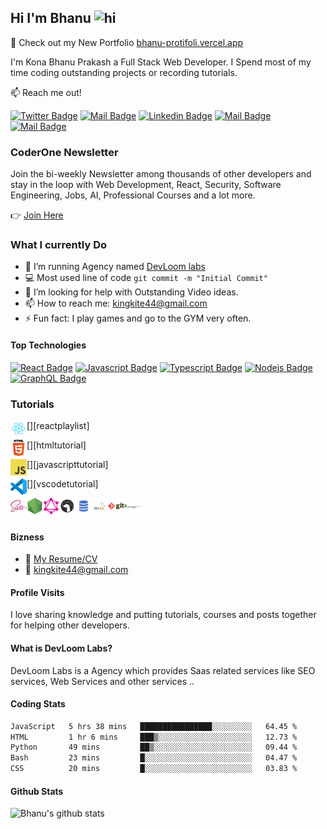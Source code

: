 ## Hi I'm Bhanu <img src="https://user-images.githubusercontent.com/1303154/88677602-1635ba80-d120-11ea-84d8-d263ba5fc3c0.gif" width="28px" height="28px" alt="hi">

🚀 Check out my New Portfolio [bhanu-protifoli.vercel.app]() 

I'm Kona Bhanu Prakash a Full Stack Web Developer. I Spend most of my time coding outstanding projects or recording tutorials.

:mailbox: Reach me out!

[![Twitter Badge](https://img.shields.io/badge/-@Ipenywis-1ca0f1?style=flat&labelColor=1ca0f1&logo=twitter&logoColor=white&link=https://twitter.com/Ipenywis)](https://twitter.com/Ipenywis) [![Mail Badge](https://img.shields.io/badge/-CoderOne-e74c3c?style=flat&labelColor=e74c3c&logo=youtube&logoColor=white)](https://youtube.com/coderone) [![Linkedin Badge](https://img.shields.io/badge/-Islem-0e76a8?style=flat&labelColor=0e76a8&logo=linkedin&logoColor=white)](https://www.linkedin.com/in/islem-maboud/) [![Mail Badge](https://img.shields.io/badge/-@islempenywis-e84393?style=flat&labelColor=e84393&logo=instagram&logoColor=white)](https://instagram.com/islempenywis) [![Mail Badge](https://img.shields.io/badge/-islempenywis-c0392b?style=flat&labelColor=c0392b&logo=gmail&logoColor=white)](mailto:islempenywis@gmail.com)

### CoderOne Newsletter
Join the bi-weekly Newsletter among thousands of other developers and stay in the loop with Web Development, React, Security, Software Engineering, Jobs, AI, Professional Courses and a lot more. 

👉 [Join Here](https://devloomlabs.vercel.app/join-newsletter)


<!-- TODO: Add last video link -->

### What I currently Do

- 🔭 I’m running Agency named [DevLoom labs](https://devloomlabs.vercel.app/)
- :computer: Most used line of code `git commit -m "Initial Commit"`
- 🤔 I’m looking for help with Outstanding Video ideas.
- 📫 How to reach me: kingkite44@gmail.com
- ⚡ Fun fact: I play games and go to the GYM very often.

#### Top Technologies

<!-- TODO: Make technologies links takes you to repositories -->

[![React Badge](https://img.shields.io/badge/-React-61DBFB?style=for-the-badge&labelColor=black&logo=react&logoColor=61DBFB)](#) [![Javascript Badge](https://img.shields.io/badge/-Javascript-F0DB4F?style=for-the-badge&labelColor=black&logo=javascript&logoColor=F0DB4F)](#) [![Typescript Badge](https://img.shields.io/badge/-Typescript-007acc?style=for-the-badge&labelColor=black&logo=typescript&logoColor=007acc)](#) [![Nodejs Badge](https://img.shields.io/badge/-Nodejs-3C873A?style=for-the-badge&labelColor=black&logo=node.js&logoColor=3C873A)](#) [![GraphQL Badge](https://img.shields.io/badge/-GraphQl-e535ab?style=for-the-badge&labelColor=black&logo=node.js&logoColor=e535ab)](#)

### Tutorials

[<img align="left" alt="React" width="26px" src="https://raw.githubusercontent.com/github/explore/80688e429a7d4ef2fca1e82350fe8e3517d3494d/topics/react/react.png" />][reactplaylist]

[<img align="left" alt="HTML5" width="26px" src="https://raw.githubusercontent.com/github/explore/80688e429a7d4ef2fca1e82350fe8e3517d3494d/topics/html/html.png" />][htmltutorial]

[<img align="left" alt="JavaScript" width="26px" src="https://raw.githubusercontent.com/github/explore/80688e429a7d4ef2fca1e82350fe8e3517d3494d/topics/javascript/javascript.png" />][javascripttutorial]

[<img align="left" alt="Visual Studio Code" width="26px" src="https://raw.githubusercontent.com/github/explore/80688e429a7d4ef2fca1e82350fe8e3517d3494d/topics/visual-studio-code/visual-studio-code.png" />][vscodetutorial]

<img align="left" alt="Sass" width="26px" src="https://raw.githubusercontent.com/github/explore/80688e429a7d4ef2fca1e82350fe8e3517d3494d/topics/sass/sass.png" />

<img align="left" alt="Node.js" width="26px" src="https://raw.githubusercontent.com/github/explore/80688e429a7d4ef2fca1e82350fe8e3517d3494d/topics/nodejs/nodejs.png" />

<img align="left" alt="GraphQL" width="26px" src="https://raw.githubusercontent.com/github/explore/80688e429a7d4ef2fca1e82350fe8e3517d3494d/topics/graphql/graphql.png" />

<img align="left" alt="Deno" width="26px" src="https://raw.githubusercontent.com/github/explore/361e2821e2dea67711cde99c9c40ed357061cf27/topics/deno/deno.png" />

<img align="left" alt="SQL" width="26px" src="https://raw.githubusercontent.com/github/explore/80688e429a7d4ef2fca1e82350fe8e3517d3494d/topics/sql/sql.png" />

<img align="left" alt="MySQL" width="26px" src="https://raw.githubusercontent.com/github/explore/80688e429a7d4ef2fca1e82350fe8e3517d3494d/topics/mysql/mysql.png" />

<img align="left" alt="Git" width="26px" src="https://raw.githubusercontent.com/github/explore/80688e429a7d4ef2fca1e82350fe8e3517d3494d/topics/git/git.png" />

<img align="left" alt="MongoDB" width="26px" src="https://raw.githubusercontent.com/github/explore/80688e429a7d4ef2fca1e82350fe8e3517d3494d/topics/mongodb/mongodb.png" />

<br />
<br />

#### Bizness
- :paperclip: [My Resume/CV](https://github.com/Bhanu-Prakash01/readme/blob/main/resumes/myCV.pdf)
- :email: kingkite44@gmail.com


#### Profile Visits 

<!-- ![visitors](https://visitor-badge.glitch.me/badge?page_id=ipenywis.ipenywis)

<details>
<summary>
  More stuff about me
</summary>

<br > -->
I love sharing knowledge and putting tutorials, courses and posts together for helping other developers.

#### What is DevLoom Labs?

DevLoom Labs is a Agency which provides Saas related services like SEO services, Web Services and other services ..
#### Coding Stats

<!--START_SECTION:waka-->

```txt
JavaScript   5 hrs 38 mins   ████████████████░░░░░░░░░   64.45 %
HTML         1 hr 6 mins     ███▒░░░░░░░░░░░░░░░░░░░░░   12.73 %
Python       49 mins         ██▒░░░░░░░░░░░░░░░░░░░░░░   09.44 %
Bash         23 mins         █░░░░░░░░░░░░░░░░░░░░░░░░   04.47 %
CSS          20 mins         █░░░░░░░░░░░░░░░░░░░░░░░░   03.83 %
```

<!--END_SECTION:waka-->

#### Github Stats

![Bhanu's github stats](https://github-readme-stats.vercel.app/api?username=Bhanu-Prakash01&count_private=true&theme=tokyonight&hide=contribs,prs)

</details>


<!-- [reactplaylist]: https://www.youtube.com/watch?v=KxXXEL-k47Y&list=PLvXDmnBbOF7RnYiZvDwl2Pzcs2kfi10wd
[vscodetutorial]: https://www.youtube.com/watch?v=Bkie2ai8qeE&t=8s
[htmltutorial]: https://www.youtube.com/watch?v=VK6MXVxOsws&t=27s
[javascripttutorial]: https://www.youtube.com/watch?v=D-LHKvmX37E -->
